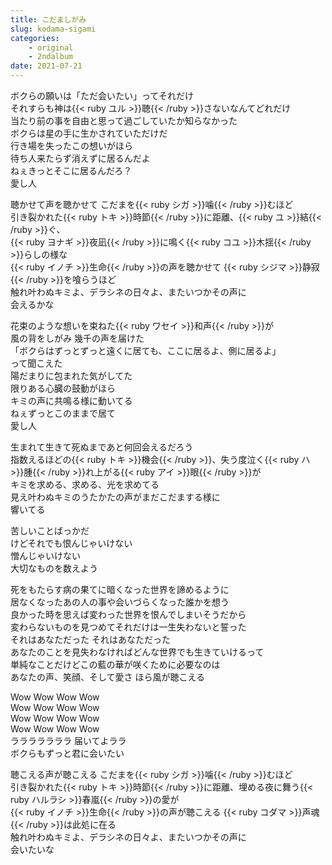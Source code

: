 ```yaml
---
title: こだましがみ
slug: kodama-sigami
categories:
    - original
    - 2ndalbum
date: 2021-07-21
---
```


ボクらの願いは「ただ会いたい」ってそれだけ  
それすらも神は{{< ruby ユル >}}聴{{< /ruby >}}さないなんてどれだけ  
当たり前の事を自由と思って過ごしていたか知らなかった  
ボクらは星の手に生かされていただけだ  
行き場を失ったこの想いがほら  
待ち人来たらず消えずに居るんだよ  
ねぇきっとそこに居るんだろ？  
愛し人  

聴かせて声を聴かせて こだまを{{< ruby シガ >}}噛{{< /ruby >}}むほど  
引き裂かれた{{< ruby トキ >}}時節{{< /ruby >}}に距離、{{< ruby ユ >}}結{{< /ruby >}}ぐ、  
{{< ruby ヨナギ >}}夜凪{{< /ruby >}}に鳴く{{< ruby コユ >}}木揺{{< /ruby >}}らしの様な  
{{< ruby イノチ >}}生命{{< /ruby >}}の声を聴かせて {{< ruby シジマ >}}静寂{{< /ruby >}}を喰らうほど  
触れ叶わぬキミよ、デラシネの日々よ、またいつかその声に  
会えるかな  

花束のような想いを束ねた{{< ruby ワセイ >}}和声{{< /ruby >}}が  
風の背をしがみ 幾千の声を届けた  
「ボクらはずっとずっと遠くに居ても、ここに居るよ、側に居るよ」  
って聞こえた  
陽だまりに包まれた気がしてた  
限りある心臓の鼓動がほら  
キミの声に共鳴る様に動いてる  
ねぇずっとこのままで居て  
愛し人  

生まれて生きて死ぬまであと何回会えるだろう  
指数えるほどの{{< ruby トキ >}}機会{{< /ruby >}}、失う度泣く{{< ruby ハ >}}腫{{< /ruby >}}れ上がる{{< ruby アイ >}}眼{{< /ruby >}}が  
キミを求める、求める、光を求めてる  
見え叶わぬキミのうたかたの声がまだこだまする様に  
響いてる  

苦しいことばっかだ  
けどそれでも恨んじゃいけない  
憎んじゃいけない  
大切なものを数えよう  

死をもたらす病の果てに暗くなった世界を諦めるように  
居なくなったあの人の事や会いづらくなった誰かを想う  
良かった時を思えば変わった世界を恨んでしまいそうだから  
変わらないものを見つめてそれだけは一生失わないと誓った  
それはあなただった それはあなただった  
あなたのことを見失わなければどんな世界でも生きていけるって  
単純なことだけどこの藍の華が咲くために必要なのは  
あなたの声、笑顔、そして愛さ ほら風が聴こえる  

Wow Wow Wow Wow  
Wow Wow Wow Wow  
Wow Wow Wow Wow  
Wow Wow Wow Wow  
ラララララララ 届いてよララ  
ボクらもずっと君に会いたい  

聴こえる声が聴こえる こだまを{{< ruby シガ >}}噛{{< /ruby >}}むほど  
引き裂かれた{{< ruby トキ >}}時節{{< /ruby >}}に距離、埋める夜に舞う{{< ruby ハルラシ >}}春嵐{{< /ruby >}}の愛が  
{{< ruby イノチ >}}生命{{< /ruby >}}の声が聴こえる {{< ruby コダマ >}}声魂{{< /ruby >}}は此処に在る  
触れ叶わぬキミよ、デラシネの日々よ、またいつかその声に  
会いたいな  